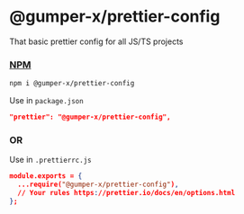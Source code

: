 # @gumper-x/prettier-config

That basic prettier config for all JS/TS projects 

### <a href="https://www.npmjs.com/package/@gumper-x/prettier-config" target="_blank">NPM</a>

```bash
npm i @gumper-x/prettier-config
```
Use in `package.json`
```json
"prettier": "@gumper-x/prettier-config",
```
### OR
Use in `.prettierrc.js`
```json
module.exports = {
  ...require("@gumper-x/prettier-config"),
  // Your rules https://prettier.io/docs/en/options.html
};
```